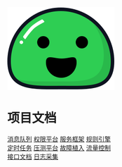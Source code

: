 ![logo](assets/_media/icon.svg)

# 项目文档


[消息队列](document/01.introduction/background.md)
[权限平台](document/01.introduction/background.md)
[服务框架](document/01.introduction/background.md)
[规则引擎](document/01.introduction/background.md)
<br/>
[定时任务](document/01.introduction/background.md)
[压测平台](document/01.introduction/background.md)
[故障植入](document/01.introduction/background.md)
[流量控制](document/01.introduction/background.md)
<br/>
[接口文档](document/interface/getUserById.md)
[日志采集](#docsify)
<br/>



